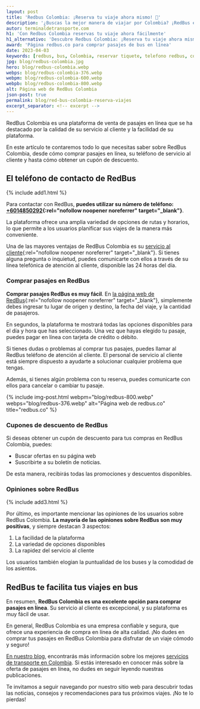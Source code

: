 ```yaml
---
layout: post
title: 'Redbus Colombia: ¡Reserva tu viaje ahora mismo! 🚌'
description: '¿Buscas la mejor manera de viajar por Colombia? ¡RedBus es la solución! Reserva en línea o llama a su teléfono de atención al cliente.¡Haz clic ahora!'
autor: terminaldetransporte.com
h1: 'Con Redbus Colombia reservas tu viaje ahora fácilmente'
h1_alternativo: 'Descubre Redbus Colombia: ¡Reserva tu viaje ahora mismo!'
award: 'Página redbus.co para comprar pasajes de bus en línea'
date: 2023-04-03
keywords: [redbus, bus, Colombia, reservar tiquete, telefono redbus, comprar pasaje redbus]
jpg: blog/redbus-colombia.jpg
hero: blog/redbus-colombia.webp
webps: blog/redbus-colombia-376.webp
webpm: blog/redbus-colombia-600.webp
webpb: blog/redbus-colombia-800.webp
alt: Página web de RedBus Colombia
json-post: true
permalink: blog/red-bus-colombia-reserva-viajes
excerpt_separator: <!-- excerpt -->
---
```

RedBus Colombia es una plataforma de venta de pasajes en línea que se ha destacado por la calidad de su servicio al cliente y la facilidad de su plataforma.
<!-- excerpt -->

En este artículo te contaremos todo lo que necesitas saber sobre RedBus Colombia, desde cómo comprar pasajes en línea, su teléfono de servicio al cliente y hasta cómo obtener un cupón de descuento.

## El teléfono de contacto de RedBus

{% include add1.html %}

Para contactar con RedBus, **puedes utilizar su número de teléfono: [+6014850292](tel:6014850292){:rel="nofollow noopener noreferrer" target="_blank"}**.

La plataforma ofrece una amplia variedad de opciones de rutas y horarios, lo que permite a los usuarios planificar sus viajes de la manera más conveniente.

Una de las mayores ventajas de RedBus Colombia es su [servicio al cliente](https://www.redbus.co/info/redcare){:rel="nofollow noopener noreferrer" target="_blank"}. Si tienes alguna pregunta o inquietud, puedes comunicarte con ellos a través de su línea telefónica de atención al cliente, disponible las 24 horas del día.

### Comprar pasajes en RedBus

**Comprar pasajes RedBus es muy fácil**. En [la página web de RedBus](https://www.redbus.co/){:rel="nofollow noopener noreferrer" target="_blank"}, simplemente debes ingresar tu lugar de origen y destino, la fecha del viaje, y la cantidad de pasajeros.

En segundos, la plataforma te mostrará todas las opciones disponibles para el día y hora que has seleccionado. Una vez que hayas elegido tu pasaje, puedes pagar en línea con tarjeta de crédito o débito.

Si tienes dudas o problemas al comprar tus pasajes, puedes llamar al RedBus teléfono de atención al cliente. El personal de servicio al cliente está siempre dispuesto a ayudarte a solucionar cualquier problema que tengas.

Además, si tienes algún problema con tu reserva, puedes comunicarte con ellos para cancelar o cambiar tu pasaje.

{% include img-post.html webpm="blog/redbus-800.webp" webps="blog/redbus-376.webp" alt="Página web de redbus.co" title="redbus.co" %}

### Cupones de descuento de RedBus

Si deseas obtener un cupón de descuento para tus compras en RedBus Colombia, puedes:

* Buscar ofertas en su página web
* Suscribirte a su boletín de noticias.

De esta manera, recibirás todas las promociones y descuentos disponibles.

### Opiniones sobre RedBus

{% include add3.html %}

Por último, es importante mencionar las opiniones de los usuarios sobre RedBus Colombia. **La mayoría de las opiniones sobre RedBus son muy positivas**, y siempre destacan 3 aspectos:

1. La facilidad de la plataforma
2. La variedad de opciones disponibles
3. La rapidez del servicio al cliente

Los usuarios también elogian la puntualidad de los buses y la comodidad de los asientos.

## RedBus te facilita tus viajes en bus

En resumen, **RedBus Colombia es una excelente opción para comprar pasajes en línea**. Su servicio al cliente es excepcional, y su plataforma es muy fácil de usar.

En general, RedBus Colombia es una empresa confiable y segura, que ofrece una experiencia de compra en línea de alta calidad. ¡No dudes en comprar tus pasajes en RedBus Colombia para disfrutar de un viaje cómodo y seguro!

[En nuestro blog]({{'blog'|relative_url}}), encontrarás más información sobre los mejores [servicios de transporte en Colombia]({{site.baseurl}}/). Si estás interesado en conocer más sobre la oferta de pasajes en línea, no dudes en seguir leyendo nuestras publicaciones.

Te invitamos a seguir navegando por nuestro sitio web para descubrir todas las noticias, consejos y recomendaciones para tus próximos viajes. ¡No te lo pierdas!
